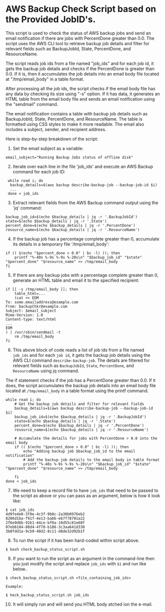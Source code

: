 # AWS Backup Check Script based on the Provided JobID's.

This script is used to check the status of AWS backup jobs and send an email notification if there are jobs with PercentDone greater than 0.0. The script uses the AWS CLI tool to retrieve backup job details and filter for relevant fields such as BackupJobId, State, PercentDone, and ResourceName.

The script reads job ids from a file named "job_ids" and for each job id, it gets the backup job details and checks if the PercentDone is greater than 0.0. If it is, then it accumulates the job details into an email body file located at "/tmp/email_body" in a table format.

After processing all the job ids, the script checks if the email body file has any data by checking its size using "-s" option. If it has data, it generates an HTML table from the email body file and sends an email notification using the "sendmail" command.

The email notification contains a table with backup job details such as BackupJobId, State, PercentDone, and ResourceName. The table is formatted using CSS styles to make it more readable. The email also includes a subject, sender, and recipient address.

Here is step-by-step breakdown of the script:

1. Set the email subject as a variable:

  `email_subject="Running Backup Jobs status of offline disk"`

2. Iterate over each line in the file 'job_ids' and execute an AWS Backup command for each job ID:
   
  ```
   while read i; do
    backup_details=$(aws backup describe-backup-job --backup-job-id $i)
    ...
   done < job_ids
  ```

3. Extract relevant fields from the AWS Backup command output using the 'jq' command:

```
backup_job_id=$(echo $backup_details | jq -r '.BackupJobId')
state=$(echo $backup_details | jq -r '.State')
percent_done=$(echo $backup_details | jq -r '.PercentDone')
resource_name=$(echo $backup_details | jq -r '.ResourceName')
```

4. If the backup job has a percentage complete greater than 0, accumulate its details in a temporary file '/tmp/email_body':

```
if (( $(echo "$percent_done > 0.0" | bc -l) )); then
    printf "%-40s %-9s %-9s %-20s\n" "$backup_job_id" "$state" "$percent_done" "$resource_name" >> /tmp/email_body
fi
```

5. If there are any backup jobs with a percentage complete greater than 0, generate an HTML table and email it to the specified recipient:

```
if [[ -s /tmp/email_body ]]; then
    table_html=...
    (cat << EOM
To: some.emailaddress@example.com
From: backupChkr@example.com
Subject: $email_subject
Mime-Version: 1.0
Content-type: text/html
...
EOM
) | /usr/sbin/sendmail -t
    rm /tmp/email_body
fi

```

6. This above block of code reads a list of job ids from a file named `job_ids` and for each `job id`, it gets the backup job details using the AWS CLI command `describe-backup-job`. The details are filtered for relevant fields such as `BackupJobId`, `State`, `PercentDone`, and `ResourceName` using jq command.

The if statement checks if the job has a PercentDone greater than 0.0. If it does, the script accumulates the backup job details into an email body file located at `/tmp/email_body` in a table format using the printf command.



```
while read i; do
    # Get the backup job details and filter for relevant fields
    backup_details=$(aws backup describe-backup-job --backup-job-id $i)
    backup_job_id=$(echo $backup_details | jq -r '.BackupJobId')
    state=$(echo $backup_details | jq -r '.State')
    percent_done=$(echo $backup_details | jq -r '.PercentDone')
    resource_name=$(echo $backup_details | jq -r '.ResourceName')

    # Accumulate the details for jobs with PercentDone > 0.0 into the email body
    if (( $(echo "$percent_done > 0.0" | bc -l) )); then
        echo "Adding backup job $backup_job_id to the email notification"
        # Add the backup job details to the email body in table format
        printf "%-40s %-9s %-9s %-20s\n" "$backup_job_id" "$state" "$percent_done" "$resource_name" >> /tmp/email_body

    fi
done < job_ids
```

7. We need to keep a record file to have `job_ids` that need to be passed to the script as above or you can pass as an argument, below is  how it look like:

```
$ cat job_ids
4d9fe4e0-3f0e-4c3f-9b0c-2a30b0976eb2
8206d1ba-f91f-4e13-ba6b-eb7f78701a22
2f6e9d6b-91b1-44ce-bf0a-10d55c81e60f
07eb6184-88d4-4f78-b186-3c3aa641d330
3b0fdd1a-9cb9-48d2-8c11-d8de32d92b1f
```

8. To run the script if it has been hard-coded within script above.

`$ bash check_backup_status_script.sh`

9. If you want to run the script as an argument in the command-line then you just modify the script and replace `job_ids` with `$1` and run like below..

```
$ check_backup_status_script.sh <file_containing_job_ids>

Example:

$ heck_backup_status_script.sh job_ids
```
10. It will simply run and will send you HTML body atched ion the e-mail.
